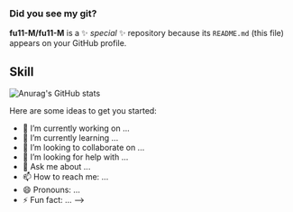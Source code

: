 ### Did you see my git?
<!--타이틀 부분-->
**fu11-M/fu11-M** is a ✨ _special_ ✨ repository because its `README.md` (this file) appears on your GitHub profile.

<div>
  <h2>Skill</h2>  
</div>

![Anurag's GitHub stats](https://github-readme-stats.vercel.app/api?username=fu11-M&show_icons=true&theme=radical)

Here are some ideas to get you started:

- 🔭 I’m currently working on ...
- 🌱 I’m currently learning ...
- 👯 I’m looking to collaborate on ...
- 🤔 I’m looking for help with ...
- 💬 Ask me about ...
- 📫 How to reach me: ...
- 😄 Pronouns: ...
- ⚡ Fun fact: ...
-->
